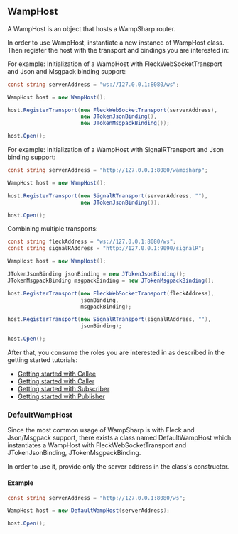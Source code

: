 ## WampHost

A WampHost is an object that hosts a WampSharp router.

In order to use WampHost, instantiate a new instance of WampHost class.
Then register the host with the transport and bindings you are interested in:

For example: Initialization of a WampHost with FleckWebSocketTransport and Json and Msgpack binding support:
```csharp
const string serverAddress = "ws://127.0.0.1:8080/ws";

WampHost host = new WampHost();

host.RegisterTransport(new FleckWebSocketTransport(serverAddress),
                       new JTokenJsonBinding(),
                       new JTokenMsgpackBinding());

host.Open();
```

For example: Initialization of a WampHost with SignalRTransport and Json binding support:
```csharp
const string serverAddress = "http://127.0.0.1:8080/wampsharp";

WampHost host = new WampHost();

host.RegisterTransport(new SignalRTransport(serverAddress, ""),
                       new JTokenJsonBinding());

host.Open();
```

Combining multiple transports:

```csharp
const string fleckAddress = "ws://127.0.0.1:8080/ws";
const string signalRAddress = "http://127.0.0.1:9090/signalR";

WampHost host = new WampHost();

JTokenJsonBinding jsonBinding = new JTokenJsonBinding();
JTokenMsgpackBinding msgpackBinding = new JTokenMsgpackBinding();

host.RegisterTransport(new FleckWebSocketTransport(fleckAddress),
                       jsonBinding,
                       msgpackBinding);

host.RegisterTransport(new SignalRTransport(signalRAddress, ""),
                       jsonBinding);

host.Open();
```

After that, you consume the roles you are interested in as described in the getting started tutorials:
* [Getting started with Callee](../Roles/Callee/Getting-Started-with-Callee.md)
* [Getting started with Caller](../Roles/Caller/Getting-Started-with-Caller.md)
* [Getting started with Subscriber](../Roles/Subscriber/Getting-Started-with-Subscriber.md)
* [Getting started with Publisher](../Roles/Publisher/Getting-Started-with-Publisher.md)

### DefaultWampHost

Since the most common usage of WampSharp is with Fleck and Json/Msgpack support, there exists a class named DefaultWampHost which instantiates a WampHost with FleckWebSocketTransport and JTokenJsonBinding, JTokenMsgpackBinding.

In order to use it, provide only the server address in the class's constructor.

#### Example

```csharp
const string serverAddress = "http://127.0.0.1:8080/ws";

WampHost host = new DefaultWampHost(serverAddress);

host.Open();
```
